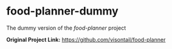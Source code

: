 # food-planner-dummy
The dummy version of the *food-planner* project

**Original Project Link:**
https://github.com/visontail/food-planner

